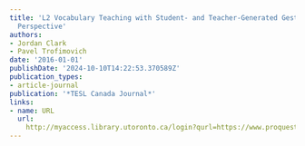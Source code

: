 ```yaml
---
title: 'L2 Vocabulary Teaching with Student- and Teacher-Generated Gestures: A Classroom
  Perspective'
authors:
- Jordan Clark
- Pavel Trofimovich
date: '2016-01-01'
publishDate: '2024-10-10T14:22:53.370589Z'
publication_types:
- article-journal
publication: '*TESL Canada Journal*'
links:
- name: URL
  url: 
    http://myaccess.library.utoronto.ca/login?qurl=https://www.proquest.com/docview/1941340770?accountid=14771&bdid=38382&_bd=nNaL%2B%2F5L%2B65alE%2B1N9hioICKTu8%3D
---
```

